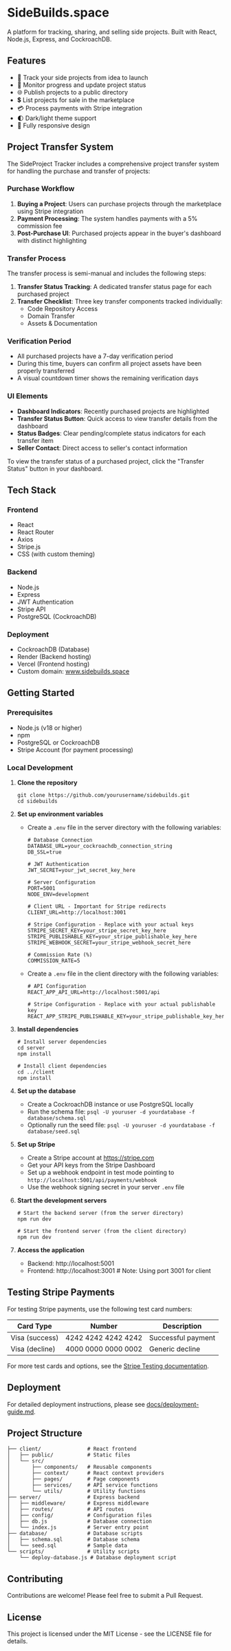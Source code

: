 # SideBuilds.space

A platform for tracking, sharing, and selling side projects. Built with React, Node.js, Express, and CockroachDB.

## Features

- 🚀 Track your side projects from idea to launch
- 🔄 Monitor progress and update project status
- 🌐 Publish projects to a public directory
- 💲 List projects for sale in the marketplace
- 💳 Process payments with Stripe integration
- 🌓 Dark/light theme support
- 📱 Fully responsive design

## Project Transfer System

The SideProject Tracker includes a comprehensive project transfer system for handling the purchase and transfer of projects:

### Purchase Workflow

1. **Buying a Project**: Users can purchase projects through the marketplace using Stripe integration
2. **Payment Processing**: The system handles payments with a 5% commission fee
3. **Post-Purchase UI**: Purchased projects appear in the buyer's dashboard with distinct highlighting

### Transfer Process

The transfer process is semi-manual and includes the following steps:

1. **Transfer Status Tracking**: A dedicated transfer status page for each purchased project
2. **Transfer Checklist**: Three key transfer components tracked individually:
   - Code Repository Access
   - Domain Transfer
   - Assets & Documentation

### Verification Period

- All purchased projects have a 7-day verification period
- During this time, buyers can confirm all project assets have been properly transferred
- A visual countdown timer shows the remaining verification days

### UI Elements

- **Dashboard Indicators**: Recently purchased projects are highlighted
- **Transfer Status Button**: Quick access to view transfer details from the dashboard
- **Status Badges**: Clear pending/complete status indicators for each transfer item
- **Seller Contact**: Direct access to seller's contact information

To view the transfer status of a purchased project, click the "Transfer Status" button in your dashboard.

## Tech Stack

### Frontend
- React
- React Router
- Axios
- Stripe.js
- CSS (with custom theming)

### Backend
- Node.js
- Express
- JWT Authentication
- Stripe API
- PostgreSQL (CockroachDB)

### Deployment
- CockroachDB (Database)
- Render (Backend hosting)
- Vercel (Frontend hosting)
- Custom domain: www.sidebuilds.space

## Getting Started

### Prerequisites
- Node.js (v18 or higher)
- npm
- PostgreSQL or CockroachDB
- Stripe Account (for payment processing)

### Local Development

1. **Clone the repository**
   ```
   git clone https://github.com/yourusername/sidebuilds.git
   cd sidebuilds
   ```

2. **Set up environment variables**
   - Create a `.env` file in the server directory with the following variables:
     ```
     # Database Connection
     DATABASE_URL=your_cockroachdb_connection_string
     DB_SSL=true

     # JWT Authentication
     JWT_SECRET=your_jwt_secret_key_here

     # Server Configuration
     PORT=5001
     NODE_ENV=development

     # Client URL - Important for Stripe redirects
     CLIENT_URL=http://localhost:3001

     # Stripe Configuration - Replace with your actual keys
     STRIPE_SECRET_KEY=your_stripe_secret_key_here
     STRIPE_PUBLISHABLE_KEY=your_stripe_publishable_key_here
     STRIPE_WEBHOOK_SECRET=your_stripe_webhook_secret_here

     # Commission Rate (%)
     COMMISSION_RATE=5
     ```
   
   - Create a `.env` file in the client directory with the following variables:
     ```
     # API Configuration
     REACT_APP_API_URL=http://localhost:5001/api

     # Stripe Configuration - Replace with your actual publishable key
     REACT_APP_STRIPE_PUBLISHABLE_KEY=your_stripe_publishable_key_here
     ```

3. **Install dependencies**
   ```
   # Install server dependencies
   cd server
   npm install

   # Install client dependencies
   cd ../client
   npm install
   ```

4. **Set up the database**
   - Create a CockroachDB instance or use PostgreSQL locally
   - Run the schema file: `psql -U youruser -d yourdatabase -f database/schema.sql`
   - Optionally run the seed file: `psql -U youruser -d yourdatabase -f database/seed.sql`

5. **Set up Stripe**
   - Create a Stripe account at https://stripe.com
   - Get your API keys from the Stripe Dashboard
   - Set up a webhook endpoint in test mode pointing to `http://localhost:5001/api/payments/webhook`
   - Use the webhook signing secret in your server `.env` file

6. **Start the development servers**
   ```
   # Start the backend server (from the server directory)
   npm run dev

   # Start the frontend server (from the client directory)
   npm run dev
   ```

7. **Access the application**
   - Backend: http://localhost:5001
   - Frontend: http://localhost:3001  # Note: Using port 3001 for client

## Testing Stripe Payments

For testing Stripe payments, use the following test card numbers:

| Card Type | Number | Description |
|-----------|--------|-------------|
| Visa (success) | 4242 4242 4242 4242 | Successful payment |
| Visa (decline) | 4000 0000 0000 0002 | Generic decline |

For more test cards and options, see the [Stripe Testing documentation](https://stripe.com/docs/testing).

## Deployment

For detailed deployment instructions, please see [docs/deployment-guide.md](docs/deployment-guide.md).

## Project Structure

```
├── client/               # React frontend
│   ├── public/           # Static files
│   └── src/
│       ├── components/   # Reusable components
│       ├── context/      # React context providers
│       ├── pages/        # Page components
│       ├── services/     # API service functions
│       └── utils/        # Utility functions
├── server/               # Express backend
│   ├── middleware/       # Express middleware
│   ├── routes/           # API routes
│   ├── config/           # Configuration files
│   ├── db.js             # Database connection
│   └── index.js          # Server entry point
├── database/             # Database scripts
│   ├── schema.sql        # Database schema
│   └── seed.sql          # Sample data
└── scripts/              # Utility scripts
    └── deploy-database.js # Database deployment script
```

## Contributing

Contributions are welcome! Please feel free to submit a Pull Request.

## License

This project is licensed under the MIT License - see the LICENSE file for details. 